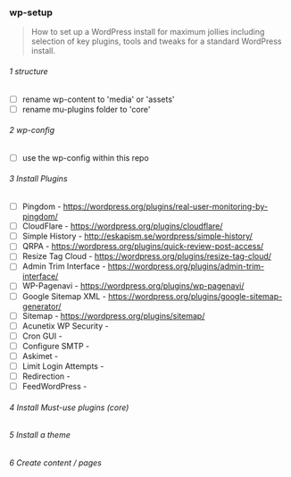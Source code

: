 ### wp-setup

> How to set up a WordPress install for maximum jollies
> including  selection of key plugins, tools and tweaks for a standard WordPress install.

###### 1 structure

- [ ] rename wp-content to 'media' or 'assets'
- [ ] rename mu-plugins folder to 'core'

###### 2 wp-config

- [ ] use the wp-config within this repo
    
    
###### 3 Install Plugins

- [ ] Pingdom - https://wordpress.org/plugins/real-user-monitoring-by-pingdom/
- [ ] CloudFlare - https://wordpress.org/plugins/cloudflare/
- [ ] Simple History -  http://eskapism.se/wordpress/simple-history/
- [ ] QRPA -  https://wordpress.org/plugins/quick-review-post-access/
- [ ] Resize Tag Cloud - https://wordpress.org/plugins/resize-tag-cloud/
- [ ] Admin Trim Interface - https://wordpress.org/plugins/admin-trim-interface/
- [ ] WP-Pagenavi - https://wordpress.org/plugins/wp-pagenavi/
- [ ] Google Sitemap XML - https://wordpress.org/plugins/google-sitemap-generator/
- [ ] Sitemap - https://wordpress.org/plugins/sitemap/
- [ ] Acunetix WP Security - 
- [ ] Cron GUI - 
- [ ] Configure SMTP - 
- [ ] Askimet - 
- [ ] Limit Login Attempts - 
- [ ] Redirection - 
- [ ] FeedWordPress - 

###### 4 Install Must-use plugins (core)

###### 5 Install a theme

###### 6 Create content / pages
